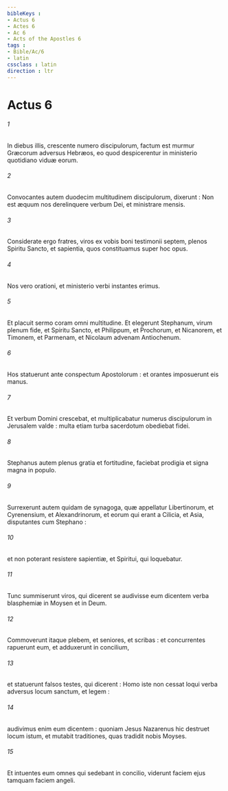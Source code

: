 ```yaml
---
bibleKeys : 
- Actus 6
- Actes 6
- Ac 6
- Acts of the Apostles 6
tags : 
- Bible/Ac/6
- latin
cssclass : latin
direction : ltr
---
```


# Actus 6

###### 1
In diebus illis, crescente numero discipulorum, factum est murmur Græcorum adversus Hebræos, eo quod despicerentur in ministerio quotidiano viduæ eorum.
###### 2
Convocantes autem duodecim multitudinem discipulorum, dixerunt : Non est æquum nos derelinquere verbum Dei, et ministrare mensis.
###### 3
Considerate ergo fratres, viros ex vobis boni testimonii septem, plenos Spiritu Sancto, et sapientia, quos constituamus super hoc opus.
###### 4
Nos vero orationi, et ministerio verbi instantes erimus.
###### 5
Et placuit sermo coram omni multitudine. Et elegerunt Stephanum, virum plenum fide, et Spiritu Sancto, et Philippum, et Prochorum, et Nicanorem, et Timonem, et Parmenam, et Nicolaum advenam Antiochenum.
###### 6
Hos statuerunt ante conspectum Apostolorum : et orantes imposuerunt eis manus.
###### 7
Et verbum Domini crescebat, et multiplicabatur numerus discipulorum in Jerusalem valde : multa etiam turba sacerdotum obediebat fidei.
###### 8
Stephanus autem plenus gratia et fortitudine, faciebat prodigia et signa magna in populo.
###### 9
Surrexerunt autem quidam de synagoga, quæ appellatur Libertinorum, et Cyrenensium, et Alexandrinorum, et eorum qui erant a Cilicia, et Asia, disputantes cum Stephano :
###### 10
et non poterant resistere sapientiæ, et Spiritui, qui loquebatur.
###### 11
Tunc summiserunt viros, qui dicerent se audivisse eum dicentem verba blasphemiæ in Moysen et in Deum.
###### 12
Commoverunt itaque plebem, et seniores, et scribas : et concurrentes rapuerunt eum, et adduxerunt in concilium,
###### 13
et statuerunt falsos testes, qui dicerent : Homo iste non cessat loqui verba adversus locum sanctum, et legem :
###### 14
audivimus enim eum dicentem : quoniam Jesus Nazarenus hic destruet locum istum, et mutabit traditiones, quas tradidit nobis Moyses.
###### 15
Et intuentes eum omnes qui sedebant in concilio, viderunt faciem ejus tamquam faciem angeli.
